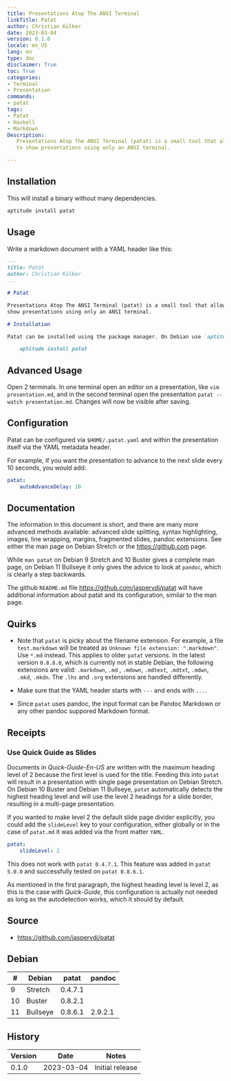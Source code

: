 ```yaml
---
title: Presentations Atop The ANSI Terminal
linkTitle: Patat
author: Christian Külker
date: 2023-03-04
version: 0.1.0
locale: en_US
lang: en
type: doc
disclaimer: True
toc: True
categories:
- Terminal
- Presentation
commands:
- patat
tags:
- Patat
- Haskell
- Markdown
Description:
   Presentations Atop The ANSI Terminal (patat) is a small tool that allows you
   to show presentations using only an ANSI terminal.

---
```


## Installation

This will install a binary without many dependencies.

```bash
aptitude install patat
```

## Usage

Write a markdown document with a YAML header like this:

```markdown
---
title: Patat
author: Christian Külker
...

# Patat

Presentations Atop The ANSI Terminal (patat) is a small tool that allows you to
show presentations using only an ANSI terminal.

# Installation

Patat can be installed using the package manager. On Debian use `aptitude`.

    aptitude install patat

```

## Advanced Usage

Open 2 terminals. In one terminal open an editor on a presentation, like `vim
presentation.md`, and in the second terminal open the presentation `patat
--watch presentation.md`. Changes will now be visible after saving.

## Configuration

Patat can be configured via `$HOME/.patat.yaml` and within the presentation
itself via the YAML metadata header.

For example, if you want the presentation to advance to the next slide every 10
seconds, you would add:

```yaml
patat:
    autoAdvanceDelay: 10
```

## Documentation

The information in this document is short, and there are many more advanced
methods available: advanced slide splitting, syntax highlighting, images, line
wrapping, margins, fragmented slides, pandoc extensions. See either the man
page on Debian Stretch or the <https://github.com> page.

While `man patat` on Debian 9 Stretch and 10 Buster gives a complete man page,
on Debian 11 Bullseye it only gives the advice to look at `pandoc`, which is
clearly a step backwards.

The github `README.md` file <https://github.com/jaspervdj/patat> will have
additional information about patat and its configuration, similar to the man
page.

## Quirks

- Note that `patat` is picky about the filename extension. For example, a file
  `test.markdown` will be treated as `Unknown file extension: ".markdown"`. Use
  `*.md` instead. This applies to older `patat` versions.  In the latest
  version `0.8.8.0`, which is currently not in stable Debian, the following
  extensions are valid: `.markdown`, `.md` , `.mdown`, `.mdtext`, `.mdtxt`,
  `.mdwn`, `.mkd`, `.mkdn`. The `.lhs` and `.org` extensions are handled
  differently.

- Make sure that the YAML header starts with `---` and ends with `...`.

- Since `patat` uses pandoc, the input format can be Pandoc Markdown or any
  other pandoc suppored Markdown format.

## Receipts

### Use Quick Guide as Slides

Documents in _Quick-Guide-En-US_ are written with the maximum heading level of
2 because the first level is used for the title. Feeding this into `patat` will
result in a presentation with single page presentation on Debian Stretch.
On Debian 10 Buster and Debian 11 Bullseye, `patat` automatically detects the
highest heading level and will use the level 2 headings for a slide border,
resulting in a multi-page presentation.

If you wanted to make level 2 the default slide page divider explicitly, you
could add the `slideLevel` key to your configuration, either globally or in the
case of `patat.md` it was added via the front matter `YAML`.

```yaml
patat:
    slideLevel: 2
```

This does not work with `patat 0.4.7.1`. This feature was added in `patat
5.0.0` and successfully tested on `patat 0.8.6.1`.

As mentioned in the first paragraph, the highest heading level is level 2, as
this is the case with _Quick-Guide_, this configuration is actually not needed
as long as the autodetection works, which it should by default.

## Source

- <https://github.com/jaspervdj/patat>

## Debian

| #  | Debian   | patat   | pandoc  |
| -- | -------- | ------- | ------- |
| 9  | Stretch  | 0.4.7.1 |         |
| 10 | Buster   | 0.8.2.1 |         |
| 11 | Bullseye | 0.8.6.1 | 2.9.2.1 |

## History

| Version | Date       | Notes                                                |
| ------- | ---------- | ---------------------------------------------------- |
| 0.1.0   | 2023-03-04 | Initial release                                      |


[yaml]: http://yaml.org/
[front-matter]: http://pandoc.org/MANUAL.html#extension-yaml_metadata_block
